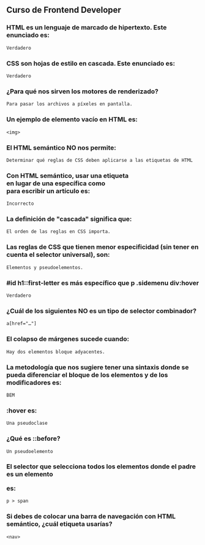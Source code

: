 ## Curso de Frontend Developer
### HTML es un lenguaje de marcado de hipertexto. Este enunciado es:
    Verdadero
###  CSS son hojas de estilo en cascada. Este enunciado es:
    Verdadero
###  ¿Para qué nos sirven los motores de renderizado?
    Para pasar los archivos a píxeles en pantalla.
###  Un ejemplo de elemento vacío en HTML es:
    <img>
### El HTML semántico NO nos permite:
    Determinar qué reglas de CSS deben aplicarse a las etiquetas de HTML
###  Con HTML semántico, usar una etiqueta <div> en lugar de una específica como <article> para escribir un artículo es:
    Incorrecto
###  La definición de "cascada" significa que:
    El orden de las reglas en CSS importa.
###  Las reglas de CSS que tienen menor especificidad (sin tener en cuenta el selector universal), son:
    Elementos y pseudoelementos.
###  #id h1::first-letter es más específico que p .sidemenu div:hover
    Verdadero
###  ¿Cuál de los siguientes NO es un tipo de selector combinador?
    a[href="…"]
###  El colapso de márgenes sucede cuando:
    Hay dos elementos bloque adyacentes.
###  La metodología que nos sugiere tener una sintaxis donde se pueda diferenciar el bloque de los elementos y de los modificadores es:
    BEM
###  :hover es:
    Una pseudoclase
###  ¿Qué es ::before?
    Un pseudoelemento
###  El selector que selecciona todos los elementos <span> donde el padre es un elemento <p> es:
    p > span
###  Si debes de colocar una barra de navegación con HTML semántico, ¿cuál etiqueta usarías?
    <nav>
